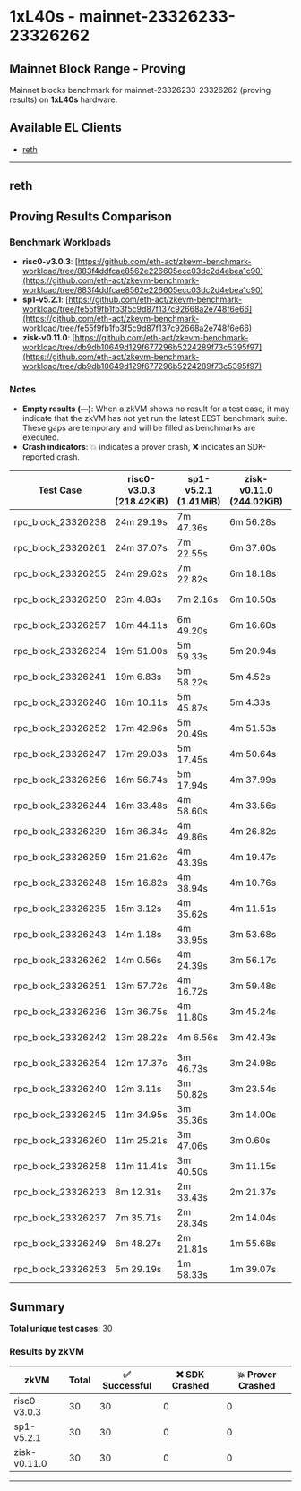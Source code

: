 # 1xL40s - mainnet-23326233-23326262

## Mainnet Block Range - Proving

Mainnet blocks benchmark for mainnet-23326233-23326262 (proving results) on **1xL40s** hardware.

## Available EL Clients

- [reth](#reth)

---

## reth


## Proving Results Comparison

### Benchmark Workloads

- **risc0-v3.0.3**: [https://github.com/eth-act/zkevm-benchmark-workload/tree/883f4ddfcae8562e226605ecc03dc2d4ebea1c90](https://github.com/eth-act/zkevm-benchmark-workload/tree/883f4ddfcae8562e226605ecc03dc2d4ebea1c90)
- **sp1-v5.2.1**: [https://github.com/eth-act/zkevm-benchmark-workload/tree/fe55f9fb1fb3f5c9d87f137c92668a2e748f6e66](https://github.com/eth-act/zkevm-benchmark-workload/tree/fe55f9fb1fb3f5c9d87f137c92668a2e748f6e66)
- **zisk-v0.11.0**: [https://github.com/eth-act/zkevm-benchmark-workload/tree/db9db10649d129f677296b5224289f73c5395f97](https://github.com/eth-act/zkevm-benchmark-workload/tree/db9db10649d129f677296b5224289f73c5395f97)

### Notes

- **Empty results (—)**: When a zkVM shows no result for a test case, it may indicate that the zkVM has not yet run the latest EEST benchmark suite. These gaps are temporary and will be filled as benchmarks are executed.
- **Crash indicators**: 💥 indicates a prover crash, ❌ indicates an SDK-reported crash.

| Test Case | risc0-v3.0.3<br/>(218.42KiB) | sp1-v5.2.1<br/>(1.41MiB) | zisk-v0.11.0<br/>(244.02KiB) | Avg |
|-----------|-----------|-----------|-----------|----------|
| rpc_block_23326238 | 24m 29.19s | 7m 47.36s | 6m 56.28s | 13m 4.28s |
| rpc_block_23326261 | 24m 37.07s | 7m 22.55s | 6m 37.60s | 12m 52.40s |
| rpc_block_23326255 | 24m 29.62s | 7m 22.82s | 6m 18.18s | 12m 43.54s |
| rpc_block_23326250 | 23m 4.83s | 7m 2.16s | 6m 10.50s | 12m 5.83s |
| rpc_block_23326257 | 18m 44.11s | 6m 49.20s | 6m 16.60s | 10m 36.64s |
| rpc_block_23326234 | 19m 51.00s | 5m 59.33s | 5m 20.94s | 10m 23.75s |
| rpc_block_23326241 | 19m 6.83s | 5m 58.22s | 5m 4.52s | 10m 3.19s |
| rpc_block_23326246 | 18m 10.11s | 5m 45.87s | 5m 4.33s | 9m 40.10s |
| rpc_block_23326252 | 17m 42.96s | 5m 20.49s | 4m 51.53s | 9m 18.33s |
| rpc_block_23326247 | 17m 29.03s | 5m 17.45s | 4m 50.64s | 9m 12.37s |
| rpc_block_23326256 | 16m 56.74s | 5m 17.94s | 4m 37.99s | 8m 57.56s |
| rpc_block_23326244 | 16m 33.48s | 4m 58.60s | 4m 33.56s | 8m 41.88s |
| rpc_block_23326239 | 15m 36.34s | 4m 49.86s | 4m 26.82s | 8m 17.67s |
| rpc_block_23326259 | 15m 21.62s | 4m 43.39s | 4m 19.47s | 8m 8.16s |
| rpc_block_23326248 | 15m 16.82s | 4m 38.94s | 4m 10.76s | 8m 2.17s |
| rpc_block_23326235 | 15m 3.12s | 4m 35.62s | 4m 11.51s | 7m 56.75s |
| rpc_block_23326243 | 14m 1.18s | 4m 33.95s | 3m 53.68s | 7m 29.61s |
| rpc_block_23326262 | 14m 0.56s | 4m 24.39s | 3m 56.17s | 7m 27.04s |
| rpc_block_23326251 | 13m 57.72s | 4m 16.72s | 3m 59.48s | 7m 24.64s |
| rpc_block_23326236 | 13m 36.75s | 4m 11.80s | 3m 45.24s | 7m 11.26s |
| rpc_block_23326242 | 13m 28.22s | 4m 6.56s | 3m 42.43s | 7m 5.73s |
| rpc_block_23326254 | 12m 17.37s | 3m 46.73s | 3m 24.98s | 6m 29.69s |
| rpc_block_23326240 | 12m 3.11s | 3m 50.82s | 3m 23.54s | 6m 25.82s |
| rpc_block_23326245 | 11m 34.95s | 3m 35.36s | 3m 14.00s | 6m 8.10s |
| rpc_block_23326260 | 11m 25.21s | 3m 47.06s | 3m 0.60s | 6m 4.29s |
| rpc_block_23326258 | 11m 11.41s | 3m 40.50s | 3m 11.15s | 6m 1.02s |
| rpc_block_23326233 | 8m 12.31s | 2m 33.43s | 2m 21.37s | 4m 22.37s |
| rpc_block_23326237 | 7m 35.71s | 2m 28.34s | 2m 14.04s | 4m 6.03s |
| rpc_block_23326249 | 6m 48.27s | 2m 21.81s | 1m 55.68s | 3m 41.92s |
| rpc_block_23326253 | 5m 29.19s | 1m 58.33s | 1m 39.07s | 3m 2.19s |

## Summary

**Total unique test cases:** 30

### Results by zkVM

| zkVM | Total | ✅ Successful | ❌ SDK Crashed | 💥 Prover Crashed |
|------|-------|---------------|----------------|--------------------|
| risc0-v3.0.3 | 30 | 30 | 0 | 0 |
| sp1-v5.2.1 | 30 | 30 | 0 | 0 |
| zisk-v0.11.0 | 30 | 30 | 0 | 0 |

---

